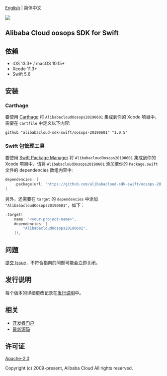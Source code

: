 [English](README.md) | 简体中文

![](https://aliyunsdk-pages.alicdn.com/icons/AlibabaCloud.svg)

## Alibaba Cloud oosops SDK for Swift

## 依赖

- iOS 13.3+ / macOS 10.15+
- Xcode 11.3+
- Swift 5.6

## 安装

### Carthage

要使用 [Carthage](https://github.com/Carthage/Carthage) 将 `AlibabacloudOosops20190601` 集成到你的 Xcode 项目中，需要在 `Cartfile` 中定义以下内容:

```ogdl
github "alibabacloud-sdk-swift/oosops-20190601" "1.0.5"
```

### Swift 包管理工具

要使用 [Swift Package Manager](https://swift.org/package-manager/) 将 `AlibabacloudOosops20190601` 集成到你的 Xcode 项目中，请将 `AlibabacloudOosops20190601` 添加至你的 `Package.swift` 文件的 dependencies 数组内容中:

```swift
dependencies: [
    .package(url: "https://github.com/alibabacloud-sdk-swift/oosops-20190601.git", from: "1.0.5")
]
```

另外，还需要在 `target` 的 `dependencies` 中添加 `"AlibabacloudOosops20190601"`，如下：

```swift
.target(
    name: "<your-project-name>",
    dependencies: [
        "AlibabacloudOosops20190601",
    ]),
```

## 问题

[提交 Issue](https://github.com/alibabacloud-sdk-swift/oosops-20190601/issues/new)，不符合指南的问题可能会立即关闭。

## 发行说明

每个版本的详细更改记录在[发行说明](./ChangeLog.txt)中。

## 相关

* [开发者门户](https://next.api.aliyun.com/home)
* [最新源码](https://github.com/alibabacloud-sdk-swift/oosops-20190601)

## 许可证

[Apache-2.0](http://www.apache.org/licenses/LICENSE-2.0)

Copyright (c) 2009-present, Alibaba Cloud All rights reserved.
